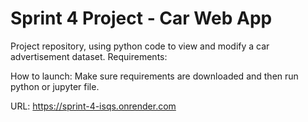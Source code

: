 # Sprint 4 Project - Car Web App
Project repository, using python code to view and modify a car advertisement dataset. 
Requirements:

How to launch:
Make sure requirements are downloaded and then run python or jupyter file. 

URL: https://sprint-4-isqs.onrender.com
